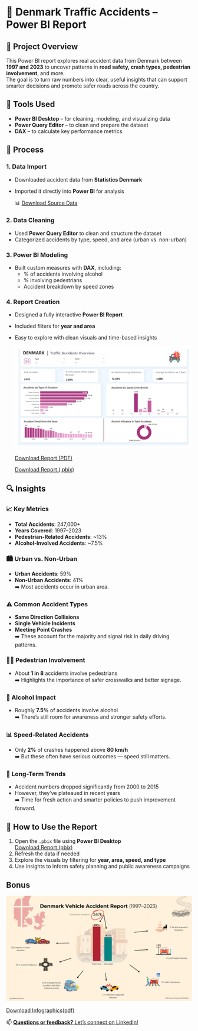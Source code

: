 # 🚗 Denmark Traffic Accidents – Power BI Report

## 📌 Project Overview

This Power BI report explores real accident data from Denmark between **1997 and 2023** to uncover patterns in **road safety, crash types, pedestrian involvement**, and more.  
The goal is to turn raw numbers into clear, useful insights that can support smarter decisions and promote safer roads across the country.


## 🧰 Tools Used

- **Power BI Desktop** – for cleaning, modeling, and visualizing data  
- **Power Query Editor** – to clean and prepare the dataset  
- **DAX** – to calculate key performance metrics  


## 🔄 Process

### 1. Data Import  
- Downloaded accident data from **Statistics Denmark**  
- Imported it directly into **Power BI** for analysis

  📊 [Download Source Data](Data/Accidents_DK.xlsx)

### 2. Data Cleaning  
- Used **Power Query Editor** to clean and structure the dataset  
- Categorized accidents by type, speed, and area (urban vs. non-urban)

### 3. Power BI Modeling  
- Built custom measures with **DAX**, including:
  - % of accidents involving alcohol  
  - % involving pedestrians  
  - Accident breakdown by speed zones

### 4. Report Creation  
- Designed a fully interactive **Power BI Report**  
- Included filters for **year and area**  
- Easy to explore with clean visuals and time-based insights

  ![Report Preview](Report/Accidents-1.png)

  [Download Report (PDF)](Report/Accidents.pdf)

  [Download Report (.pbix)](Power_BI_Report/Accidents.pbix)


## 🔍 Insights

### 📈 Key Metrics  
- **Total Accidents**: 247,000+  
- **Years Covered**: 1997–2023  
- **Pedestrian-Related Accidents**: ~13%  
- **Alcohol-Involved Accidents**: ~7.5%


### 🏙️ Urban vs. Non-Urban  
- **Urban Accidents**: 59%  
- **Non-Urban Accidents**: 41%  
➡️ Most accidents occur in urban area.


### ⚠️ Common Accident Types  
- **Same Direction Collisions**  
- **Single Vehicle Incidents**  
- **Meeting Point Crashes**  
➡️ These account for the majority and signal risk in daily driving patterns.


### 🚶‍♂️ Pedestrian Involvement  
- About **1 in 8** accidents involve pedestrians  
➡️ Highlights the importance of safer crosswalks and better signage.


### 🍷 Alcohol Impact  
- Roughly **7.5%** of accidents involve alcohol  
➡️ There’s still room for awareness and stronger safety efforts.


### 📊 Speed-Related Accidents  
- Only **2%** of crashes happened above **80 km/h**  
➡️ But these often have serious outcomes — speed still matters.


### 📅 Long-Term Trends  
- Accident numbers dropped significantly from 2000 to 2015  
- However, they’ve plateaued in recent years  
➡️ Time for fresh action and smarter policies to push improvement forward.


## 🚀 How to Use the Report

1. Open the `.pbix` file using **Power BI Desktop**  
   [Download Report (pbix)](Power_BI_Report/Accidents.pbix)  
2. Refresh the data if needed  
3. Explore the visuals by filtering for **year, area, speed, and type**  
4. Use insights to inform safety planning and public awareness campaigns  

## Bonus
![Report Preview](Infographics/Infographics.png)

[Download Infographics(pdf)](Infographics/Infographics.pdf)

📫 [**Questions or feedback?** Let’s connect on LinkedIn!](https://www.linkedin.com/in/shehrozsarwar)

